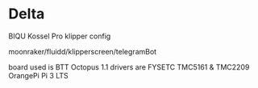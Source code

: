 # Delta

BIQU Kossel Pro klipper config

moonraker/fluidd/klipperscreen/telegramBot

board used is BTT Octopus 1.1
drivers are FYSETC TMC5161 & TMC2209
OrangePi Pi 3 LTS

